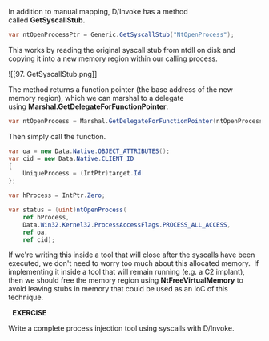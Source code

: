 In addition to manual mapping, D/Invoke has a method called **GetSyscallStub.**

```csharp
var ntOpenProcessPtr = Generic.GetSyscallStub("NtOpenProcess");
```

  

This works by reading the original syscall stub from ntdll on disk and copying it into a new memory region within our calling process.

![[97. GetSyscallStub.png]]

The method returns a function pointer (the base address of the new memory region), which we can marshal to a delegate using **Marshal.GetDelegateForFunctionPointer**.

```csharp
var ntOpenProcess = Marshal.GetDelegateForFunctionPointer(ntOpenProcessPtr, typeof(Native.DELEGATES.NtOpenProcess)) as Native.DELEGATES.NtOpenProcess;
```
  

Then simply call the function.

```csharp
var oa = new Data.Native.OBJECT_ATTRIBUTES();
var cid = new Data.Native.CLIENT_ID
{
    UniqueProcess = (IntPtr)target.Id
};

var hProcess = IntPtr.Zero;

var status = (uint)ntOpenProcess(
    ref hProcess,
    Data.Win32.Kernel32.ProcessAccessFlags.PROCESS_ALL_ACCESS,
    ref oa,
    ref cid);
```

  

If we're writing this inside a tool that will close after the syscalls have been executed, we don't need to worry too much about this allocated memory.  If implementing it inside a tool that will remain running (e.g. a C2 implant), then we should free the memory region using **NtFreeVirtualMemory** to avoid leaving stubs in memory that could be used as an IoC of this technique.

  

  **EXERCISE**  
  
Write a complete process injection tool using syscalls with D/Invoke.

